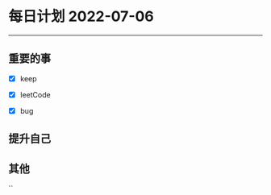 #  每日计划 2022-07-06
---
## 重要的事
- [x]  keep
- [x]  leetCode
- [x]  bug



## 提升自己

  



## 其他








``